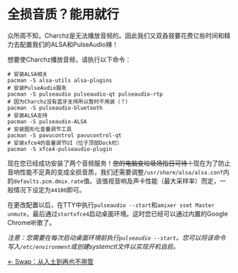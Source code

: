 # 全损音质？能用就行
众所周不知，Charchz是无法播放音频的。因此我们又双叒叕要花费亿些时间和精力去配置我们的ALSA和PulseAudio辣！    
    
想要使Charchz播放音频，请执行以下命令：    
    
``` shell
# 安装ALSA相关
pacman -S alsa-utils alsa-plugins
# 安装PulseAudio服务
pacman -S pulseaudio pulseaudio-qt pulseaudio-rtp 
# 因为Charchz没有蓝牙支持所以暂时不用装（？）
pacman -S pulseaudio-bluetooth
# 安装ALSA支持
pacman -S pulseaudio-ALSA
# 安装图形化音量调节工具
pacman -S pavucontrol pavucontrol-qt
# 安装xfce4的音量调节UI（位于顶部Dock栏）
pacman -S xfce4-pulseaudio-plugin
```
    
现在您已经成功安装了两个音频服务！~~您的电脑变垃圾场指日可待！~~现在为了防止音响性能不足真的变成全损音质，我们还需要调整`/usr/share/alsa/alsa.conf`内的`defaults.pcm.dmix.rate`值。该值视音响及声卡性能（最大采样率）而定，一般情况下设定为`44100`即可。    
    
在更改配置以后，在TTY中执行`pulseaudio --start`和`amixer sset Master unmute`，最后通过`startxfce4`启动桌面环境。这时您已经可以通过内置的Google Chrome听歌了。    
    
*注意：您需要在每次启动桌面环境前执行`pulseaudio --start`。您可以将该命令写入`/etc/environment`或创建systemctl文件以实现开机自启。*    
    
[← Swap：从入土到再也不用管](swap.md)
